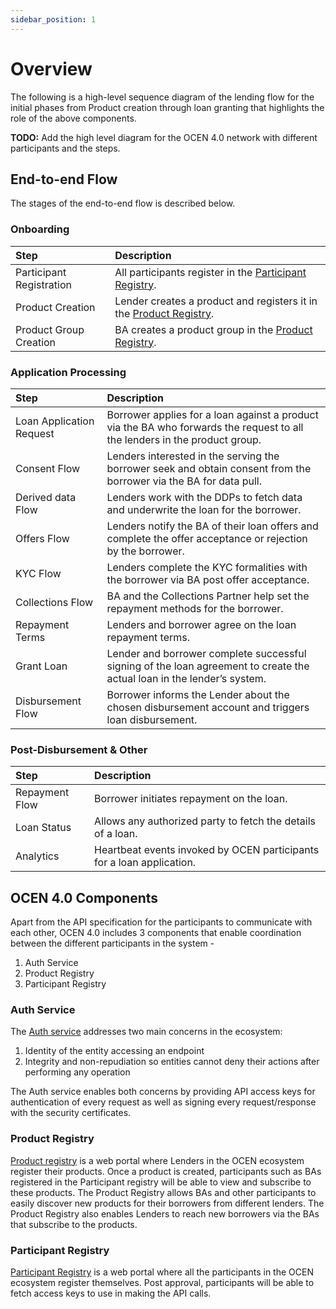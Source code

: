 ```yaml
---
sidebar_position: 1
---
```


# Overview

The following is a high-level sequence diagram of the lending flow for the initial phases from Product creation through loan granting that highlights the role of the above components. 

**TODO:** Add the high level diagram for the OCEN 4.0 network with different participants and the steps. 

## End-to-end Flow
The stages of the end-to-end flow is described below.

### Onboarding

| Step | Description |
| :----- | :-----      |
| Participant Registration | All participants register in the [Participant Registry](./components/participant_registry).|
| Product Creation | Lender creates a product and registers it in the [Product Registry](./components/product_registry).|
| Product Group Creation | BA creates a product group in the [Product Registry](./components/product_registry).|

### Application Processing

| Step | Description |
| :----- | :-----      |
| Loan Application Request | Borrower applies for a loan against a product via the BA who forwards the request to all the lenders in the product group.|
| Consent Flow | Lenders interested in the serving the borrower seek and obtain consent from the borrower via the BA for data pull. |
| Derived data Flow | Lenders work with the DDPs to fetch data and underwrite the loan for the borrower. |
| Offers Flow | Lenders notify the BA of their loan offers and complete the offer acceptance or rejection by the borrower. |
| KYC Flow | Lenders complete the KYC formalities with the borrower via BA post offer acceptance. |
| Collections Flow | BA and the Collections Partner help set the repayment methods for the borrower. |
| Repayment Terms| Lenders and borrower agree on the loan repayment terms. |
| Grant Loan | Lender and borrower complete successful signing of the loan agreement to create the actual loan in the lender’s system.|
| Disbursement Flow | Borrower informs the Lender about the chosen disbursement account and triggers loan disbursement. |

### Post-Disbursement & Other

| Step | Description |
| :----- | :-----      |
| Repayment Flow | Borrower initiates repayment on the loan. |
| Loan Status| Allows any authorized party to fetch the details of a loan.|
| Analytics | Heartbeat events invoked by OCEN participants for a loan application. |

## OCEN 4.0 Components

Apart from the API specification for the participants to communicate with each other, OCEN 4.0 includes 3 components that enable coordination between the different participants in the system -

1. Auth Service
2. Product Registry
3. Participant Registry

### Auth Service
The [Auth service](./components/auth_component) addresses two main concerns in the ecosystem:
1. Identity of the entity accessing an endpoint
2. Integrity and non-repudiation so entities cannot deny their actions after performing any operation

The Auth service enables both concerns by providing API access keys for authentication of every request as well as signing every request/response with the security certificates.

### Product Registry
[Product registry](./components/product_registry) is a web portal where Lenders in the OCEN ecosystem register their products. Once a product is created, participants such as BAs registered in the Participant registry will be able to view and subscribe to these products. The Product Registry allows BAs and other participants to easily discover new products for their borrowers from different lenders. The Product Registry also enables Lenders to reach new borrowers via the BAs that subscribe to the products.

### Participant Registry
[Participant Registry](./components/participant_registry) is a web portal where all the participants in the OCEN ecosystem register themselves. Post approval, participants will be able to fetch access keys to use in making the API calls.
